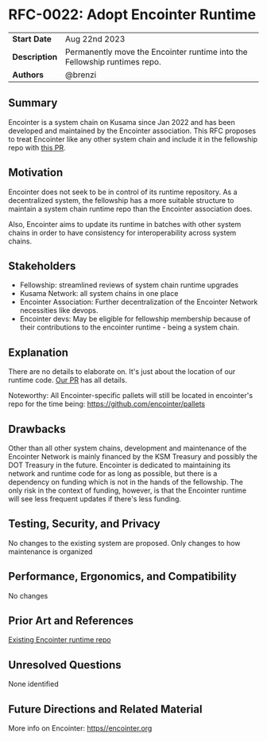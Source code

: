 # RFC-0022: Adopt Encointer Runtime

|                 |                                                       |
| --------------- |-------------------------------------------------------|
| **Start Date**  | Aug 22nd 2023                                         |
| **Description** | Permanently move the Encointer runtime into the Fellowship runtimes repo. |
| **Authors**     | @brenzi                                               |

## Summary

Encointer is a system chain on Kusama since Jan 2022 and has been developed and maintained by the Encointer association. This RFC proposes to treat Encointer like any other system chain and include it in the fellowship repo with [this PR](https://github.com/polkadot-fellows/runtimes/pull/17).

## Motivation

Encointer does not seek to be in control of its runtime repository. As a decentralized system, the fellowship has a more suitable structure to maintain a system chain runtime repo than the Encointer association does.

Also, Encointer aims to update its runtime in batches with other system chains in order to have consistency for interoperability across system chains. 

## Stakeholders

* Fellowship: streamlined reviews of system chain runtime upgrades
* Kusama Network: all system chains in one place
* Encointer Association: Further decentralization of the Encointer Network necessities like devops.
* Encointer devs: May be eligible for fellowship membership because of their contributions to the encointer runtime - being a system chain. 

## Explanation

There are no details to elaborate on. It's just about the location of our runtime code. 
[Our PR](https://github.com/polkadot-fellows/runtimes/pull/17) has all details.

Noteworthy: All Encointer-specific pallets will still be located in encointer's repo for the time being: https://github.com/encointer/pallets 

## Drawbacks

Other than all other system chains, development and maintenance of the Encointer Network is mainly financed by the KSM Treasury and possibly the DOT Treasury in the future. Encointer is dedicated to maintaining its network and runtime code for as long as possible, but there is a dependency on funding which is not in the hands of the fellowship. The only risk in the context of funding, however, is that the Encointer runtime will see less frequent updates if there's less funding. 

## Testing, Security, and Privacy

No changes to the existing system are proposed. Only changes to how maintenance is organized

## Performance, Ergonomics, and Compatibility

No changes

## Prior Art and References

[Existing Encointer runtime repo](https://github.com/encointer/encointer-parachain/tree/master/polkadot-parachains/encointer-runtime)

## Unresolved Questions

None identified

## Future Directions and Related Material

More info on Encointer: [https//encointer.org](https//encointer.org)
